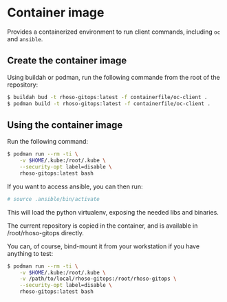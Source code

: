 # Container image

Provides a containerized environment to run client commands, including `oc` and `ansible`.

## Create the container image

Using buildah or podman, run the following commande from the root of
the repository:

```Bash
$ buildah bud -t rhoso-gitops:latest -f containerfile/oc-client .
$ podman build -t rhoso-gitops:latest -f containerfile/oc-client .
```

## Using the container image

Run the following command:

```Bash
$ podman run --rm -ti \
    -v $HOME/.kube:/root/.kube \
    --security-opt label=disable \
    rhoso-gitops:latest bash
```

If you want to access ansible, you can then run:

```Bash
# source .ansible/bin/activate
```

This will load the python virtualenv, exposing the needed libs and
binaries.

The current repository is copied in the container, and is available in
/root/rhoso-gitops directly.

You can, of course, bind-mount it from your workstation if you have anything
to test:

```Bash
$ podman run --rm -ti \
    -v $HOME/.kube:/root/.kube \
    -v /path/to/local/rhoso-gitops:/root/rhoso-gitops \
    --security-opt label=disable \
    rhoso-gitops:latest bash

```
